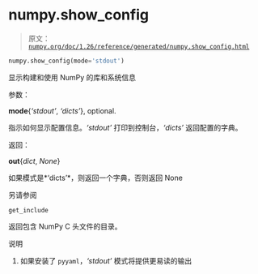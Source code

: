 # numpy.show_config

> 原文：[`numpy.org/doc/1.26/reference/generated/numpy.show_config.html`](https://numpy.org/doc/1.26/reference/generated/numpy.show_config.html)

```py
numpy.show_config(mode='stdout')
```

显示构建和使用 NumPy 的库和系统信息

参数：

**mode**{*‘stdout’*, *‘dicts’*}, optional.

指示如何显示配置信息。*‘stdout’* 打印到控制台，*‘dicts’* 返回配置的字典。

返回：

**out**{*dict*, *None*}

如果模式是*‘dicts’*，则返回一个字典，否则返回 None

另请参阅

`get_include`

返回包含 NumPy C 头文件的目录。

说明

1.  如果安装了 `pyyaml`，*‘stdout’* 模式将提供更易读的输出
